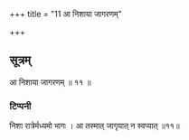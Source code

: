 +++
title = "11 आ निशाया जागरणम्"

+++
## सूत्रम्
आ निशाया जागरणम् ॥ ११ ॥
### टिप्पनी
निशा रात्रेर्मध्यमो भागः । आ तस्मात् जागृयात् न स्वप्यात् ॥११॥  
